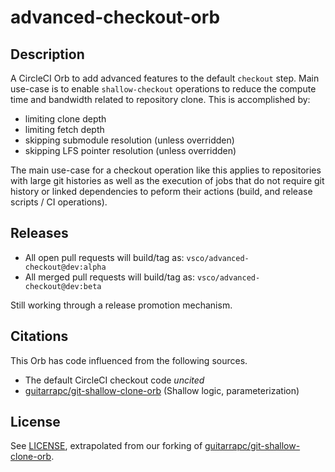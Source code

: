 # advanced-checkout-orb

## Description

A CircleCI Orb to add advanced features to the default `checkout` step. Main use-case is to enable `shallow-checkout` operations to reduce the compute time and bandwidth related to repository clone. This is accomplished by:

- limiting clone depth
- limiting fetch depth
- skipping submodule resolution (unless overridden)
- skipping LFS pointer resolution (unless overridden)

The main use-case for a checkout operation like this applies to repositories with large git histories as well as the execution of jobs that do not require git history or linked dependencies to peform their actions (build, and release scripts / CI operations).

## Releases

- All open pull requests will build/tag as: `vsco/advanced-checkout@dev:alpha`
- All merged pull requests will build/tag as: `vsco/advanced-checkout@dev:beta`

Still working through a release promotion mechanism.

## Citations

This Orb has code influenced from the following sources.

- The default CircleCI checkout code _uncited_
- [guitarrapc/git-shallow-clone-orb](https://github.com/guitarrapc/git-shallow-clone-orb/) (Shallow logic, parameterization)

## License

See [LICENSE](LICENSE), extrapolated from our forking of [guitarrapc/git-shallow-clone-orb](https://github.com/guitarrapc/git-shallow-clone-orb/).

